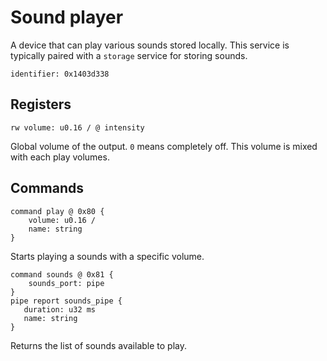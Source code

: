 # Sound player

A device that can play various sounds stored locally. This service is typically paired with a ``storage`` service for storing sounds.

    identifier: 0x1403d338

## Registers

    rw volume: u0.16 / @ intensity

Global volume of the output. ``0`` means completely off. This volume is mixed with each play volumes.

## Commands

    command play @ 0x80 {
        volume: u0.16 /
        name: string
    }

Starts playing a sounds with a specific volume.

    command sounds @ 0x81 {
        sounds_port: pipe
    }
    pipe report sounds_pipe {
       duration: u32 ms
       name: string
    }

Returns the list of sounds available to play.
